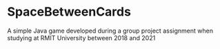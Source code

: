 # SpaceBetweenCards
A simple Java game developed during a group project assignment when studying at RMIT University between 2018 and 2021
